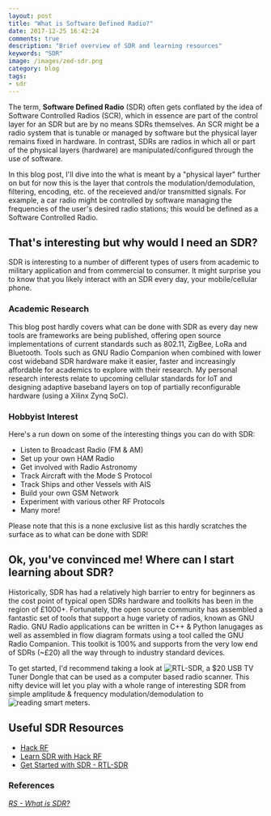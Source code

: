 ```yaml
---
layout: post
title: "What is Software Defined Radio?"
date: 2017-12-25 16:42:24
comments: true
description: "Brief overview of SDR and learning resources"
keywords: "SDR"
image: /images/zed-sdr.png
category: blog
tags:
- sdr
---
```


The term, **Software Defined Radio** (SDR) often gets conflated by the idea of Software Controlled Radios (SCR), which in essence are part of the control layer for an SDR but are by no means SDRs themselves. An SCR might be a radio system that is tunable or managed by software but the physical layer remains fixed in hardware. In contrast, SDRs are radios in which all or part of the physical layers (hardware) are manipulated/configured through the use of software. 

In this blog post, I'll dive into the what is meant by a "physical layer" further on but for now this is the layer that controls the modulation/demodulation, filtering, encoding, etc. of the receieved and/or transmitted signals. For example, a car radio might be controlled by software managing the frequencies of the user's desired radio stations; this would be defined as a Software Controlled Radio.

## That's interesting but why would I need an SDR?

SDR is interesting to a number of different types of users from academic to military application and from commercial to consumer. It might surprise you to know that you likely interact with an SDR every day, your mobile/cellular phone. 

### Academic Research

This blog post hardly covers what can be done with SDR as every day new tools are frameworks are being published, offering open source implementations of current standards such as 802.11, ZigBee, LoRa and Bluetooth. Tools such as GNU Radio Companion when combined with lower cost wideband SDR hardware make it easier, faster and increasingly affordable for academics to explore with their research. My personal research interests relate to upcoming cellular standards for IoT and designing adaptive baseband layers on top of partially reconfigurable hardware (using a Xilinx Zynq SoC).

### Hobbyist Interest

Here's a run down on some of the interesting things you can do with SDR:

- Listen to Broadcast Radio (FM & AM)
- Set up your own HAM Radio
- Get involved with Radio Astronomy
- Track Aircraft with the Mode S Protocol
- Track Ships and other Vessels with AIS
- Build your own GSM Network
- Experiment with various other RF Protocols
- Many more!

Please note that this is a none exclusive list as this hardly scratches the surface as to what can be done with SDR!

## Ok, you've convinced me! Where can I start learning about SDR?

Historically, SDR has had a relatively high barrier to entry for beginners as the cost point of typical open SDRs hardware and toolkits has been in the region of £1000+. Fortunately, the open source community has assembled a fantastic set of tools that support a huge variety of radios, known as GNU Radio. GNU Radio applications can be written in C++ & Python lanugages as well as assembled in flow diagram formats using a tool called the GNU Radio Companion. This toolkit is 100% and supports from the very low end of SDRs (~£20) all the way through to industry standard devices.

To get started, I'd recommend taking a look at ![RTL-SDR](https://www.rtl-sdr.com/about-rtl-sdr/), a $20 USB TV Tuner Dongle that can be used as a computer based radio scanner. This nifty device will let you play with a whole range of interesting SDR from simple amplitude & frequency modulation/demodulation to ![reading smart meters](https://blog.kroy.io/monitoring-home-power-consumption-for-less-than-25/).

## Useful SDR Resources

- [Hack RF](https://greatscottgadgets.com/hackrf/)
- [Learn SDR with Hack RF](https://greatscottgadgets.com/sdr/)
- [Get Started with SDR - RTL-SDR](https://coderwall.com/p/roldfw/getting-started-with-sdr-with-rtl2832u)

### References
*[RS - What is SDR?](https://www.rs-online.com/designspark/10-things-you-can-do-with-software-defined-radio)*
